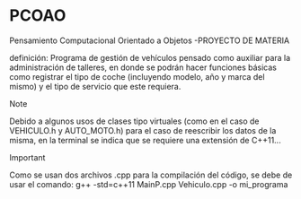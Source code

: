 # PCOAO
Pensamiento Computacional Orientado a Objetos -PROYECTO DE MATERIA

definición:
Programa de gestión de vehículos pensado como auxiliar para la administración de talleres, en donde se podrán hacer funciones básicas como registrar el tipo de coche (incluyendo modelo, año y marca del mismo) y el tipo de servicio que este requiera.

>[!NOTE]
>Debido a algunos usos de clases tipo virtuales (como en el caso de VEHICULO.h y AUTO_MOTO.h) para el caso de reescribir los datos de la misma, en la terminal se indica que se requiere una extensión de C++11...

>[!IMPORTANT]
>Como se usan dos archivos .cpp para la compilación del código, se debe de usar el comando: g++ -std=c++11 MainP.cpp Vehiculo.cpp -o mi_programa
